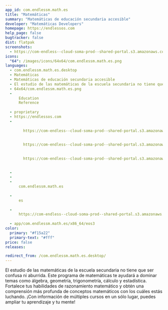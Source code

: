```yaml
---
app_id: com.endlessm.math.es
title: "Matemáticas"
summary: "Matemáticas de educación secundaria accesible"
developer: "Matemáticas Developers"
homepage: https://endlessos.com
help_page: false
bugtracker: false
dist: flatpak
screenshots:
  - https://com-endless--cloud-soma-prod--shared-portal.s3.amazonaws.com/apps.279.screenshots.129e8d6a-0e70-4698-9207-7c40637ec6b9_201810232008075959.png
icons:
  "64": /images/icons/64x64/com.endlessm.math.es.png
languages:
  - com.endlessm.math.es.desktop
  - Matemáticas
  - Matemáticas de educación secundaria accesible
  - El estudio de las matemáticas de la escuela secundaria no tiene que ser confusa ni aburrida. Este programa de matemáticas te ayudará a dominar temas como álgebra, geometría, trigonometría, cálculo y estadística. Fortalece tus habilidades de razonamiento matemático y obtén una comprensión más profunda de conceptos matemáticos con los cuáles estás luchando. ¡Con información de múltiples cursos en un sólo lugar, puedes ampliar tu aprendizaje y tu mente!
  - 64x64/com.endlessm.math.es.png
  - 
      Education
      Reference
    
  - proprietary
  - https://endlessos.com
  - 
      
        https://com-endless--cloud-soma-prod--shared-portal.s3.amazonaws.com/apps.279.screenshots.129e8d6a-0e70-4698-9207-7c40637ec6b9_201810232008075959.png
      
      
        https://com-endless--cloud-soma-prod--shared-portal.s3.amazonaws.com/apps.279.screenshots.b9597c2f-f846-40f7-8489-4b15ec306198_201810232008075959.png
      
      
        https://com-endless--cloud-soma-prod--shared-portal.s3.amazonaws.com/apps.279.screenshots.2bb4d39d-0f70-4c6d-aa1a-b2b16db34264_201810232008075959.png
      
    
  - 
  - 
  - 
      com.endlessm.math.es
    
  - 
      es
    
  - 
      https://com-endless--cloud-soma-prod--shared-portal.s3.amazonaws.com/app.1277.appCenterThumbnail.fd5209a4-d3de-45ac-b17b-5c528b0070da_201810232008055252.jpg
    
  - app/com.endlessm.math.es/x86_64/eos3
color:
  primary: "#f15a22"
  primary-text: "#fff"
price: false
releases:

redirect_from: /com.endlessm.math.es.desktop/
---
```


<p>El estudio de las matemáticas de la escuela secundaria no tiene que ser confusa ni aburrida. Este programa de matemáticas te ayudará a dominar temas como álgebra, geometría, trigonometría, cálculo y estadística. Fortalece tus habilidades de razonamiento matemático y obtén una comprensión más profunda de conceptos matemáticos con los cuáles estás luchando. ¡Con información de múltiples cursos en un sólo lugar, puedes ampliar tu aprendizaje y tu mente!</p>